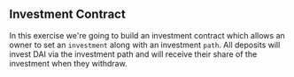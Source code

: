 ## Investment Contract

In this exercise we're going to build an investment contract which allows an owner to set an `investment` along with an investment `path`. All deposits will invest DAI via the investment path and will receive their share of the investment when they withdraw.